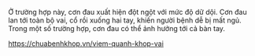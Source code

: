 Ở trường hợp này, cơn đau xuất hiện đột ngột với mức độ dữ dội. Cơn đau lan tới toàn bộ vai, cổ rồi xuống hai tay, khiến người bệnh dễ bị mất ngủ. Trong một số trường hợp, cơn đau có thể ảnh hưởng tới cả bàn tay.


 https://chuabenhkhop.vn/viem-quanh-khop-vai
